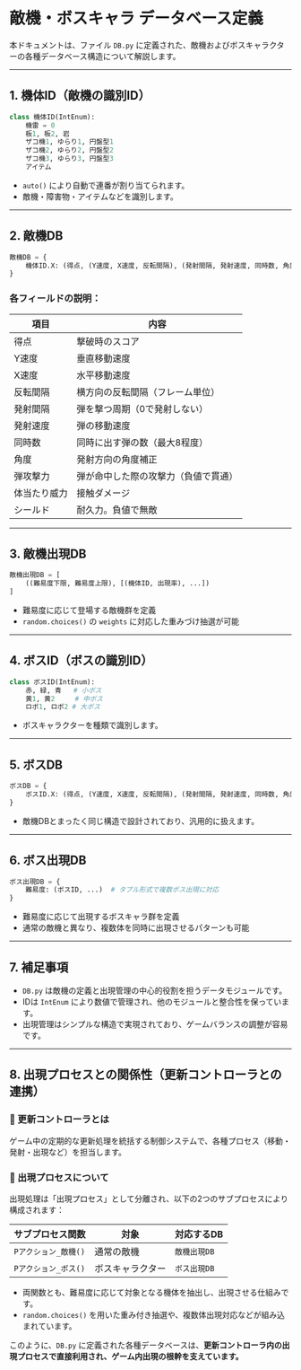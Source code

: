 # 敵機・ボスキャラ データベース定義

本ドキュメントは、ファイル `DB.py` に定義された、敵機およびボスキャラクターの各種データベース構造について解説します。

---

## 1. 機体ID（敵機の識別ID）

```python
class 機体ID(IntEnum):
    機雷 = 0
    板1, 板2, 岩
    ザコ機1, ゆらり1, 円盤型1
    ザコ機2, ゆらり2, 円盤型2
    ザコ機3, ゆらり3, 円盤型3
    アイテム
```

- `auto()` により自動で連番が割り当てられます。
- 敵機・障害物・アイテムなどを識別します。

---

## 2. 敵機DB

```python
敵機DB = {
    機体ID.X: (得点, (Y速度, X速度, 反転間隔), (発射間隔, 発射速度, 同時数, 角度), (弾攻撃力, 体当たり威力, シールド))
}
```

### 各フィールドの説明：

| 項目 | 内容 |
|------|------|
| 得点 | 撃破時のスコア |
| Y速度 | 垂直移動速度 |
| X速度 | 水平移動速度 |
| 反転間隔 | 横方向の反転間隔（フレーム単位） |
| 発射間隔 | 弾を撃つ周期（0で発射しない） |
| 発射速度 | 弾の移動速度 |
| 同時数 | 同時に出す弾の数（最大8程度） |
| 角度 | 発射方向の角度補正 |
| 弾攻撃力 | 弾が命中した際の攻撃力（負値で貫通） |
| 体当たり威力 | 接触ダメージ |
| シールド | 耐久力。負値で無敵 |

---

## 3. 敵機出現DB

```python
敵機出現DB = [
    ((難易度下限, 難易度上限), [(機体ID, 出現率), ...])
]
```

- 難易度に応じて登場する敵機群を定義
- `random.choices()` の `weights` に対応した重みづけ抽選が可能

---

## 4. ボスID（ボスの識別ID）

```python
class ボスID(IntEnum):
    赤, 緑, 青   # 小ボス
    黄1, 黄2     # 中ボス
    ロボ1, ロボ2 # 大ボス
```

- ボスキャラクターを種類で識別します。

---

## 5. ボスDB

```python
ボスDB = {
    ボスID.X: (得点, (Y速度, X速度, 反転間隔), (発射間隔, 発射速度, 同時数, 角度), (弾攻撃力, 体当たり威力, シールド))
}
```

- 敵機DBとまったく同じ構造で設計されており、汎用的に扱えます。

---

## 6. ボス出現DB

```python
ボス出現DB = {
    難易度: (ボスID, ...)  # タプル形式で複数ボス出現に対応
}
```

- 難易度に応じて出現するボスキャラ群を定義
- 通常の敵機と異なり、複数体を同時に出現させるパターンも可能

---

## 7. 補足事項

- `DB.py` は敵機の定義と出現管理の中心的役割を担うデータモジュールです。
- IDは `IntEnum` により数値で管理され、他のモジュールと整合性を保っています。
- 出現管理はシンプルな構造で実現されており、ゲームバランスの調整が容易です。



---

## 8. 出現プロセスとの関係性（更新コントローラとの連携）

### 🔄 更新コントローラとは

ゲーム中の定期的な更新処理を統括する制御システムで、各種プロセス（移動・発射・出現など）を担当します。

### 🚀 出現プロセスについて

出現処理は「出現プロセス」として分離され、以下の2つのサブプロセスにより構成されます：

| サブプロセス関数     | 対象         | 対応するDB         |
|----------------------|--------------|--------------------|
| `Pアクション_敵機()` | 通常の敵機   | `敵機出現DB`       |
| `Pアクション_ボス()` | ボスキャラクター | `ボス出現DB`   |

- 両関数とも、難易度に応じて対象となる機体を抽出し、出現させる仕組みです。
- `random.choices()` を用いた重み付き抽選や、複数体出現対応などが組み込まれています。

このように、`DB.py` に定義された各種データベースは、**更新コントローラ内の出現プロセスで直接利用され、ゲーム内出現の根幹を支えています。**

